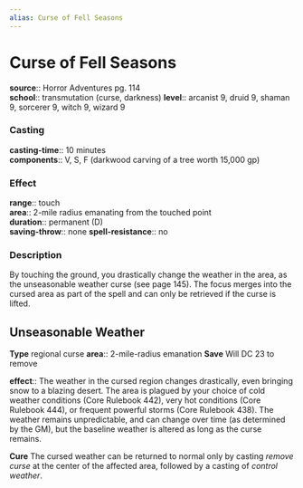 ```yaml
---
alias: Curse of Fell Seasons
---
```


# Curse of Fell Seasons 

**source**:: Horror Adventures pg. 114  
**school**:: transmutation (curse, darkness)
**level**:: arcanist 9, druid 9, shaman 9, sorcerer 9, witch 9, wizard 9

### Casting 

**casting-time**:: 10 minutes  
**components**:: V, S, F (darkwood carving of a tree worth 15,000 gp)

### Effect 

**range**:: touch  
**area**:: 2-mile radius emanating from the touched point  
**duration**:: permanent (D)  
**saving-throw**:: none
**spell-resistance**:: no

### Description 

By touching the ground, you drastically change the weather in the area, as the unseasonable weather curse (see page 145). The focus merges into the cursed area as part of the spell and can only be retrieved if the curse is lifted.

## Unseasonable Weather 

**Type** regional curse
**area**:: 2-mile-radius emanation
**Save** Will DC 23 to remove  
  
**effect**:: The weather in the cursed region changes drastically, even bringing snow to a blazing desert. The area is plagued by your choice of cold weather conditions (Core Rulebook 442), very hot conditions (Core Rulebook 444), or frequent powerful storms (Core Rulebook 438). The weather remains unpredictable, and can change over time (as determined by the GM), but the baseline weather is altered as long as the curse remains.  
  
**Cure** The cursed weather can be returned to normal only by casting *remove curse* at the center of the affected area, followed by a casting of *control weather*.
